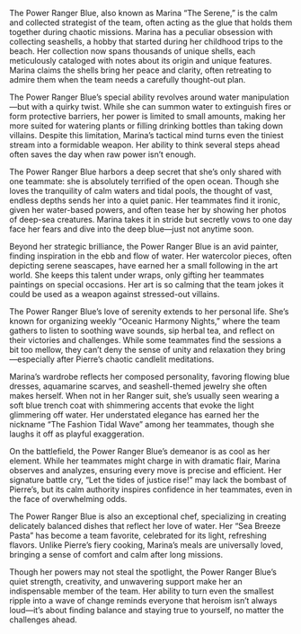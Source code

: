 The Power Ranger Blue, also known as Marina “The Serene,” is the calm and collected strategist of the team, often acting as the glue that holds them together during chaotic missions. Marina has a peculiar obsession with collecting seashells, a hobby that started during her childhood trips to the beach. Her collection now spans thousands of unique shells, each meticulously cataloged with notes about its origin and unique features. Marina claims the shells bring her peace and clarity, often retreating to admire them when the team needs a carefully thought-out plan.

The Power Ranger Blue’s special ability revolves around water manipulation—but with a quirky twist. While she can summon water to extinguish fires or form protective barriers, her power is limited to small amounts, making her more suited for watering plants or filling drinking bottles than taking down villains. Despite this limitation, Marina’s tactical mind turns even the tiniest stream into a formidable weapon. Her ability to think several steps ahead often saves the day when raw power isn’t enough.

The Power Ranger Blue harbors a deep secret that she’s only shared with one teammate: she is absolutely terrified of the open ocean. Though she loves the tranquility of calm waters and tidal pools, the thought of vast, endless depths sends her into a quiet panic. Her teammates find it ironic, given her water-based powers, and often tease her by showing her photos of deep-sea creatures. Marina takes it in stride but secretly vows to one day face her fears and dive into the deep blue—just not anytime soon.

Beyond her strategic brilliance, the Power Ranger Blue is an avid painter, finding inspiration in the ebb and flow of water. Her watercolor pieces, often depicting serene seascapes, have earned her a small following in the art world. She keeps this talent under wraps, only gifting her teammates paintings on special occasions. Her art is so calming that the team jokes it could be used as a weapon against stressed-out villains.

The Power Ranger Blue’s love of serenity extends to her personal life. She’s known for organizing weekly “Oceanic Harmony Nights,” where the team gathers to listen to soothing wave sounds, sip herbal tea, and reflect on their victories and challenges. While some teammates find the sessions a bit too mellow, they can’t deny the sense of unity and relaxation they bring—especially after Pierre’s chaotic candlelit meditations.

Marina’s wardrobe reflects her composed personality, favoring flowing blue dresses, aquamarine scarves, and seashell-themed jewelry she often makes herself. When not in her Ranger suit, she’s usually seen wearing a soft blue trench coat with shimmering accents that evoke the light glimmering off water. Her understated elegance has earned her the nickname “The Fashion Tidal Wave” among her teammates, though she laughs it off as playful exaggeration.

On the battlefield, the Power Ranger Blue’s demeanor is as cool as her element. While her teammates might charge in with dramatic flair, Marina observes and analyzes, ensuring every move is precise and efficient. Her signature battle cry, “Let the tides of justice rise!” may lack the bombast of Pierre’s, but its calm authority inspires confidence in her teammates, even in the face of overwhelming odds.

The Power Ranger Blue is also an exceptional chef, specializing in creating delicately balanced dishes that reflect her love of water. Her “Sea Breeze Pasta” has become a team favorite, celebrated for its light, refreshing flavors. Unlike Pierre’s fiery cooking, Marina’s meals are universally loved, bringing a sense of comfort and calm after long missions.

Though her powers may not steal the spotlight, the Power Ranger Blue’s quiet strength, creativity, and unwavering support make her an indispensable member of the team. Her ability to turn even the smallest ripple into a wave of change reminds everyone that heroism isn’t always loud—it’s about finding balance and staying true to yourself, no matter the challenges ahead.
